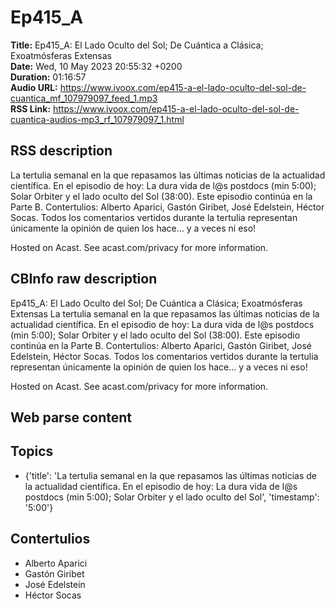 # Ep415_A  
**Title:** Ep415_A: El Lado Oculto del Sol; De Cuántica a Clásica; Exoatmósferas Extensas  
**Date:** Wed, 10 May 2023 20:55:32 +0200  
**Duration:** 01:16:57  
**Audio URL:** https://www.ivoox.com/ep415-a-el-lado-oculto-del-sol-de-cuantica_mf_107979097_feed_1.mp3  
**RSS Link:** https://www.ivoox.com/ep415-a-el-lado-oculto-del-sol-de-cuantica-audios-mp3_rf_107979097_1.html  

## RSS description
La tertulia semanal en la que repasamos las últimas noticias de la actualidad científica. En el episodio de hoy: La dura vida de l@s postdocs (min 5:00); Solar Orbiter y el lado oculto del Sol (38:00). Este episodio continúa en la Parte B. Contertulios: Alberto Aparici, Gastón Giribet, José Edelstein, Héctor Socas. Todos los comentarios vertidos durante la tertulia representan únicamente la opinión de quien los hace... y a veces ni eso!

 Hosted on Acast. See acast.com/privacy for more information.

## CBInfo raw description
Ep415_A: El Lado Oculto del Sol; De Cuántica a Clásica; Exoatmósferas Extensas
La tertulia semanal en la que repasamos las últimas noticias de la actualidad científica. En el episodio de hoy: La dura vida de l@s postdocs (min 5:00); Solar Orbiter y el lado oculto del Sol (38:00). Este episodio continúa en la Parte B. Contertulios: Alberto Aparici, Gastón Giribet, José Edelstein, Héctor Socas. Todos los comentarios vertidos durante la tertulia representan únicamente la opinión de quien los hace... y a veces ni eso!



 Hosted on Acast. See acast.com/privacy for more information.




## Web parse content


## Topics
- {'title': 'La tertulia semanal en la que repasamos las últimas noticias de la actualidad científica. En el episodio de hoy: La dura vida de l@s postdocs (min 5:00); Solar Orbiter y el lado oculto del Sol', 'timestamp': '5:00'}
## Contertulios
- Alberto Aparici
- Gastón Giribet
- José Edelstein
- Héctor Socas